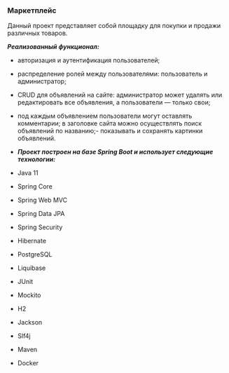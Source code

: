 ### **Маркетплейс**

Данный проект представляет собой площадку для покупки и продажи различных товаров.

_**Реализованный функционал:**_
- авторизация и аутентификация пользователей;
- распределение ролей между пользователями: пользователь и администратор;
- CRUD для объявлений на сайте: администратор может удалять или редактировать все объявления, а пользователи — только свои;
- под каждым объявлением пользователи могут оставлять комментарии; в заголовке сайта можно осуществлять поиск объявлений по названию;- показывать и сохранять картинки объявлений.

- **_Проект построен на базе Spring Boot и использует следующие технологии:_**
- Java 11
- Spring Core
- Spring Web MVC
- Spring Data JPA
- Spring Security
- Hibernate
- PostgreSQL
- Liquibase
- JUnit
- Mockito
- H2
- Jackson
- Slf4j
- Maven
- Docker
